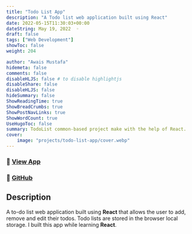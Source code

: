 ```yaml
---
title: "Todo List App"
description: "A Todo list web application built using React"
date: 2022-05-15T11:30:03+00:00
dateString: May 19, 2022  ◦
draft: false
tags: ["Web Development"]
showToc: false
weight: 204

author: "Awais Mustafa"
hidemeta: false
comments: false
disableHLJS: false # to disable highlightjs
disableShare: false
disableHLJS: false
hideSummary: false
ShowReadingTime: true
ShowBreadCrumbs: true
ShowPostNavLinks: true
ShowWordCount: true
UseHugoToc: false
summary: TodoList common-based project make with the help of React.
cover:
    image: "projects/todo-list-app/cover.webp"
--- 
```

### 🔗 [View App]()
### 🔗 [GitHub](https://github.com/awwais)

## Description

A to-do list web application built using **React** that allows the user to add,
remove and edit their todos. Todo lists are stored in the browser local storage. 
I built this app while learning **React**.
